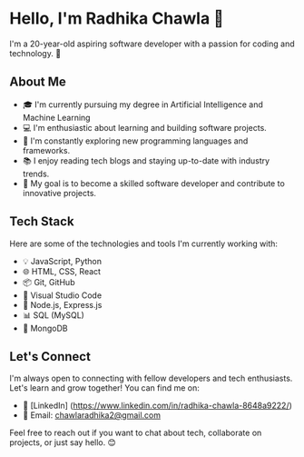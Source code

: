 # Hello, I'm Radhika Chawla 👋

I'm a 20-year-old aspiring software developer with a passion for coding and technology. 🚀

## About Me

- 🎓 I'm currently pursuing my degree in Artificial Intelligence and Machine Learning
- 💻 I'm enthusiastic about learning and building software projects.
- 🌱 I'm constantly exploring new programming languages and frameworks.
- 📚 I enjoy reading tech blogs and staying up-to-date with industry trends.
- 🎯 My goal is to become a skilled software developer and contribute to innovative projects.

## Tech Stack

Here are some of the technologies and tools I'm currently working with:

- 💡 JavaScript, Python
- 🌐 HTML, CSS, React
- 📦 Git, GitHub
- 🧰 Visual Studio Code
- 🚀 Node.js, Express.js
- 📊 SQL (MySQL)
- 🍃 MongoDB

## Let's Connect

I'm always open to connecting with fellow developers and tech enthusiasts. Let's learn and grow together! You can find me on:

- 💬 [LinkedIn] (https://www.linkedin.com/in/radhika-chawla-8648a9222/)
- 📧 Email: chawlaradhika2@gmail.com

Feel free to reach out if you want to chat about tech, collaborate on projects, or just say hello. 😊



